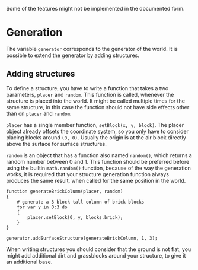 Some of the features might not be implemented in the documented form.

# Generation

The variable `generator` corresponds to the generator of the world. It is possible to extend the generator by adding structures.

## Adding structures

To define a structure, you have to write a function that takes a two parameters, `placer` and `random`.
This function is called, whenever the structure is placed into the world. It might be called multiple times
for the same structure, in this case the function should not have side effects other than on `placer` and `random`.

`placer` has a single member function, `setBlock(x, y, block)`.
The placer object already offsets the coordinate system, so you only have to consider placing blocks around `(0, 0)`.
Usually the origin is at the air block directly above the surface for surface structures.

`random` is an object that has a function also named `random()`, which returns a random number between 0 and 1.
This function should be preferred before using the builtin `math.random()` function,
because of the way the generation works, it is required that your structure generation function always produces the same result,
when called for the same position in the world.

```
function generateBrickColumn(placer, random)
{
	# generate a 3 block tall column of brick blocks
	for var y in 0:3 do
	{
		placer.setBlock(0, y, blocks.brick);
	}
}

generator.addSurfaceStructure(generateBrickColumn, 1, 3);
```

When writing structures you should consider that the ground is not flat, you might add additional dirt and grassblocks around your structure, to give it an additional base.
